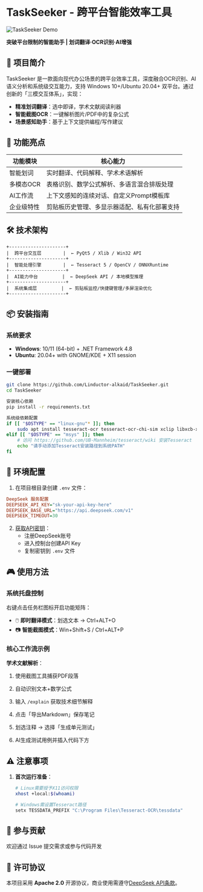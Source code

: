 # TaskSeeker - 跨平台智能效率工具

![TaskSeeker Demo](demo.gif) <!-- 建议后续补充实际截图 -->

**突破平台限制的智能助手 | 划词翻译·OCR识别·AI增强**

## 🌟 项目简介

TaskSeeker 是一款面向现代办公场景的跨平台效率工具，深度融合OCR识别、AI语义分析和系统级交互能力，支持 Windows 10+/Ubuntu 20.04+ 双平台。通过创新的「三模交互体系」，实现：

- **精准划词翻译**：选中即译，学术文献阅读利器
- **智能截图OCR**：一键解析图片/PDF中的复杂公式
- **场景感知助手**：基于上下文提供编程/写作建议

## 🚀 功能亮点

| 功能模块         | 核心能力                                                                 |
|------------------|--------------------------------------------------------------------------|
| 智能划词         | 实时翻译、代码解释、学术术语解析                                         |
| 多模态OCR        | 表格识别、数学公式解析、多语言混合排版处理                               |
| AI工作流         | 上下文感知的连续对话、自定义Prompt模板库                               |
| 企业级特性       | 剪贴板历史管理、多显示器适配、私有化部署支持                           |

## 🛠 技术架构

```plaintext
+---------------------+
|  跨平台交互层        |  ← PyQt5 / Xlib / Win32 API
+---------------------+
|  智能处理引擎        |  ← Tesseract 5 / OpenCV / ONNXRuntime
+---------------------+
|  AI能力中台         |  ← DeepSeek API / 本地模型推理
+---------------------+
|  系统集成层         |  ← 剪贴板监控/快捷键管理/多屏渲染优化
+---------------------+
```

## 📦 安装指南

### 系统要求
- **Windows**: 10/11 (64-bit) + .NET Framework 4.8
- **Ubuntu**: 20.04+ with GNOME/KDE + X11 session

### 一键部署
```bash
git clone https://github.com/Linductor-alkaid/TaskSeeker.git
cd TaskSeeker

安装核心依赖
pip install -r requirements.txt

系统级依赖配置
if [[ "$OSTYPE" == "linux-gnu"* ]]; then
    sudo apt install tesseract-ocr tesseract-ocr-chi-sim xclip libxcb-xinerama0
elif [[ "$OSTYPE" == "msys" ]]; then
    # 访问 https://github.com/UB-Mannheim/tesseract/wiki 安装Tesseract
    echo "请手动添加Tesseract安装路径到系统PATH"
fi
```

## 🔧 环境配置

1. 在项目根目录创建 `.env` 文件：

```ini
DeepSeek 服务配置
DEEPSEEK_API_KEY="sk-your-api-key-here"
DEEPSEEK_BASE_URL="https://api.deepseek.com/v1"
DEEPSEEK_TIMEOUT=30
```

2. [获取API密钥](https://platform.deepseek.com/)：
   - 注册DeepSeek账号
   - 进入控制台创建API Key
   - 复制密钥到 `.env` 文件

## 🎮 使用方法

### 系统托盘控制

右键点击任务栏图标开启功能矩阵：
- 🖱️ **即时翻译模式**：划选文本 → Ctrl+ALT+O
- 📷 **智能截图模式**：Win+Shift+S / Ctrl+ALT+P
### 核心工作流示例
**学术文献解析**：
1. 使用截图工具捕获PDF段落
2. 自动识别文本+数学公式
3. 输入 `/explain` 获取技术细节解释
4. 点击「导出Markdown」保存笔记


1. 划选注释 → 选择「生成单元测试」
2. AI生成测试用例并插入代码下方

## ⚠️ 注意事项

1. **首次运行准备**：
   ```bash
   # Linux需要授予X11访问权限
   xhost +local:$(whoami)
   
   # Windows需设置Tesseract路径
   setx TESSDATA_PREFIX "C:\Program Files\Tesseract-OCR\tessdata"
   ```

## 🤝 参与贡献

欢迎通过 Issue 提交需求或参与代码开发

## 📜 许可协议

本项目采用 **Apache 2.0** 开源协议，商业使用需遵守[DeepSeek API条款](https://www.deepseek.com/terms)。
